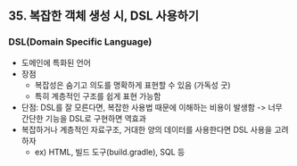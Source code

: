 ## 35. 복잡한 객체 생성 시, DSL 사용하기

### DSL(Domain Specific Language)
- 도메인에 특화된 언어
- 장점
  - 복잡성은 숨기고 의도를 명확하게 표현할 수 있음 (가독성 굿)
  - 특히 계층적인 구조를 쉽게 표현 가능함
- 단점: DSL를 잘 모른다면, 복잡한 사용법 때문에 이해하는 비용이 발생함 -> 너무 간단한 기능을 DSL로 구현하면 역효과
- 복잡하거나 계층적인 자료구조, 거대한 양의 데이터를 사용한다면 DSL 사용을 고려하자 
  - ex) HTML, 빌드 도구(build.gradle), SQL 등